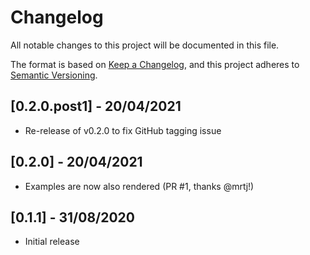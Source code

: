 # Changelog
All notable changes to this project will be documented in this file.

The format is based on [Keep a Changelog](https://keepachangelog.com/en/1.0.0/),
and this project adheres to
[Semantic Versioning](https://semver.org/spec/v2.0.0.html).


## [0.2.0.post1] - 20/04/2021
- Re-release of v0.2.0 to fix GitHub tagging issue
## [0.2.0] - 20/04/2021
- Examples are now also rendered (PR #1, thanks @mrtj!)

## [0.1.1] - 31/08/2020
- Initial release
